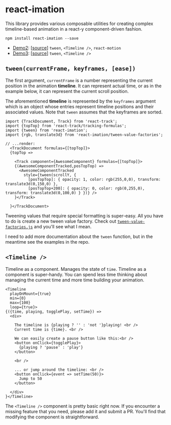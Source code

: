 # react-imation

This library provides
various composable utilities for creating complex timeline-based animation in a react-y component-driven fashion.

    npm install react-imation --save

-  [Demo2](http://gilbox.github.io/react-imation/examples/demo2/demo.html): [[source](https://github.com/gilbox/react-imation/blob/master/examples/demo2/app.js)] `tween`, `<Timeline />`, `react-motion`
- [Demo3](http://gilbox.github.io/react-imation/examples/demo3/demo.html): [[source](https://github.com/gilbox/react-imation/blob/master/examples/demo3/app.js)] `tween`, `<Timeline />`

## `tween(currentFrame, keyframes, [ease])`

The first argument, `currentFrame` is a number representing the current
position in the animation **timeline**. It can represent actual time, or as in the
example below, it can represent the current scroll position.

The aforementioned **timeline** is represented by the `keyframes`
argument which is an object whose entries represent
timeline positions and their associated values.
Note that `tween` assumes that the keyframes are sorted.

    import {TrackDocument, Track} from 'react-track';
    import {topTop} from 'react-track/tracking-formulas';
    import {tween} from 'react-imation';
    import {rgb, translate3d} from 'react-imation/tween-value-factories';

    // ...render:
      <TrackDocument formulas={[topTop]}>
      {topTop =>

        <Track component={AwesomeComponent} formulas={[topTop]}>
        {(AwesomeComponentTracked,posTopTop) =>
          <AwesomeComponentTracked
            style={tween(scrollY, {
              [posTopTop]: { opacity: 1, color: rgb(255,0,0), transform: translate3d(0,150,0) },
              [posTopTop+200]: { opacity: 0, color: rgb(0,255,0), transform: translate3d(0,100,0) } })} />
        }</Track>

      }</TrackDocument>

Tweening values that require special formatting is
super-easy. All you have to do is create a new
tween value factory. Check out
[`tween-value-factories.js`](https://github.com/gilbox/react-track/blob/master/src/tween-value-factories.js)
and you'll see what I mean.

I need to add more documentation about the `tween` function, but in the
meantime see the examples in the repo.

## `<Timeline />`

Timeline as a component. Manages the state of `time`.
Timeline as a component is super-handy.
You can spend less time thinking about managing the current
time and more time building your animation.

    <Timeline
      playOnMount={true}
      min={0}
      max={100}
      loop={true}>
    {({time, playing, togglePlay, setTime}) =>
      <div>

        The timeline is {playing ? '' : 'not '}playing! <br />
        Current time is {time}. <br />

        We can easily create a pause button like this:<br />
        <button onClick={togglePlay}>
          {playing ? 'pause' : 'play'}
        </button>

        <br />

        ... or jump around the timeline: <br />
        <button onClick={event => setTime(50)}>
          Jump to 50
        </button>

      </div>
    }</Timeline>

The `<Timeline />` component is pretty basic right now. If you
encounter a missing feature that you need, please add it and submit a PR.
You'll find that modifying the component is straightforward.
